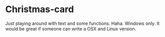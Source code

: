 # Christmas-card
Just playing around with text and some functions. Haha.
Windows only. It would be great if someone can write a OSX and Linux version.
